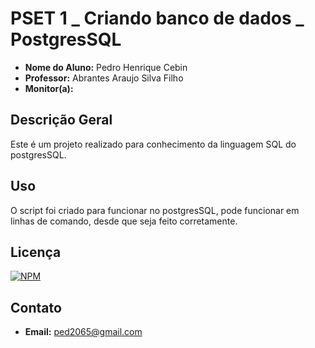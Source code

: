 # PSET 1 _ Criando banco de dados _ PostgresSQL

* **Nome do Aluno:** Pedro Henrique Cebin
* **Professor:** Abrantes Araujo Silva Filho
* **Monitor(a):** 

## Descrição Geral

Este é um projeto realizado para conhecimento da linguagem SQL do postgresSQL.

## Uso

O script foi criado para funcionar no postgresSQL, pode funcionar em linhas de comando, desde que seja feito corretamente.

## Licença

[![NPM](https://img.shields.io/npm/1/react)](https://github.com/PeHeCe/uvv_bd1_si1n/blob/main/LICENSE)

## Contato

* **Email:** ped2065@gmail.com
